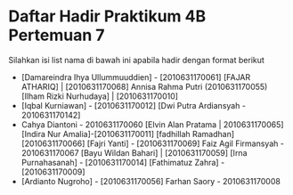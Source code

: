 # Daftar Hadir Praktikum 4B Pertemuan 7
Silahkan isi list nama di bawah ini apabila hadir dengan format berikut
- [Damareindra Ihya Ullummuuddien] - [2010631170061]
[FAJAR ATHARIQ] | [2010631170068]
Annisa Rahma Putri (2010631170055)
[Ilham Rizki Nurhudaya] | [2010631170010]
- [Iqbal Kurniawan] - [2010631170012]
[Dwi Putra Ardiansyah - 2010631170142]
- Cahya Diantoni - 2010631170060
[Elvin Alan Pratama | 2010631170065]
[Indira Nur Amalia]-[2010631170011]
[fadhillah Ramadhan][2010631170066]
[Fajri Yanti] -  [2010631170069]
Faiz Agil Firmansyah - 2010631170067
[Bayu Wildan Bahari] | [2010631170059]
[Irna Purnahasanah] - [2010631170014]
[Fathimatuz Zahra] - [2010631170009]
- [Ardianto Nugroho] - [2010631170056]
Farhan Saory - 2010631170008
